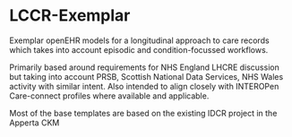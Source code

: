 # LCCR-Exemplar

Exemplar openEHR models for a longitudinal approach to care records which takes into account episodic and condition-focussed workflows.

Primarily based around requirements for NHS England LHCRE discussion but taking into account PRSB, Scottish National Data Services, NHS Wales activity with similar intent. Also intended to align closely with INTEROPen Care-connect profiles where available and applicable.

Most of the base templates are based on the existing IDCR project in the Apperta CKM
